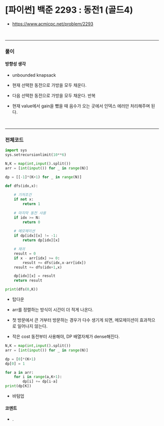 # **\[파이썬\] 백준 2293 : 동전1 (골드4)**
* https://www.acmicpc.net/problem/2293
<br>

---

### **풀이**

#### **방향성 생각**

* unbounded knapsack

* 현재 선택한 동전으로 가방을 모두 채운다.

* 다음 선택한 동전으로 가방을 모두 채운다. 반복

* 현재 value에서 gain을 뺐을 때 음수가 오는 곳에서 인덱스 에러만 처리해주며 된다.


<br>

---

### **전체코드**
```python
import sys
sys.setrecursionlimit(10**6)

N,K = map(int,input().split())
arr = [int(input()) for _ in range(N)]

dp = [[-1]*(K+1) for _ in range(N)]

def dfs(idx,x):
    
    # 기저조건
    if not x:
        return 1
    
    # 마지막 동전 사용
    if idx >= N:
        return 0
    
    # 메모제이션
    if dp[idx][x] != -1:
        return dp[idx][x]

    # 재귀
    result = 0
    if x - arr[idx] >= 0:
        result += dfs(idx,x-arr[idx])
    result += dfs(idx+1,x)

    dp[idx][x] = result
    return result

print(dfs(0,K))
```

* 탑다운

* arr를 정렬하는 방식이 시간이 더 적게 나온다.

* 첫 방문에서 큰 거부터 방문하는 경우가 다수 생기게 되면, 메모제이션이 효과적으로 일어나지 않는다.

* 작은 cost 동전부터 사용해야, DP 배열자체가 dense해진다.

```python
N,K = map(int,input().split())
arr = [int(input()) for _ in range(N)]

dp = [0]*(K+1)
dp[0] = 1

for a in arr:
    for i in range(a,K+1):
        dp[i] += dp[i-a]
print(dp[K])
```

* 바텀업


#### **코멘트**

* .